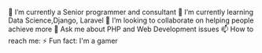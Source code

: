 🔭 I’m currently a Senior programmer and consultant
🌱 I’m currently learning Data Science,Django, Laravel
👯 I’m looking to collaborate on helping people achieve more
💬 Ask me about PHP and Web Development issues
📫 How to reach me: 
⚡ Fun fact: I'm a gamer 
